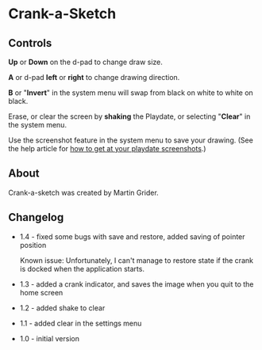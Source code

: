 # Crank-a-Sketch

## Controls

**Up** or **Down** on the d-pad to change draw size.

**A** or d-pad **left** or **right** to change drawing direction.

**B** or "**Invert**" in the system menu will swap from black on white to white on black.

Erase, or clear the screen by **shaking** the Playdate, or selecting "**Clear**" in the system menu.

Use the screenshot feature in the system menu to save your drawing. (See the help article for [how to get at your playdate screenshots](https://help.play.date/games/screenshots/).)

## About

Crank-a-sketch was created by Martin Grider.

## Changelog

- 1.4 - fixed some bugs with save and restore, added saving of pointer position

    Known issue: Unfortunately, I can't manage to restore state if the crank is docked when the application starts.

- 1.3 - added a crank indicator, and saves the image when you quit to the home screen
- 1.2 - added shake to clear
- 1.1 - added clear in the settings menu
- 1.0 - initial version
